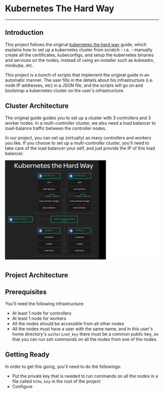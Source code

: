 
# Kubernetes The Hard Way
---

## Introduction

This project follows the original [kubernetes the hard way](https://github.com/kelseyhightower/kubernetes-the-hard-way) guide, which explains
how to set up a kubernetes cluster from scratch - i.e. - manually create all the certificates,
kubeconfigs, and setup the kubernetes binaries and services on the nodes, instead of using an
installer such as kubeadm, minikube, etc.

This project is a bunch of scripts that implement the original guide in an automatic manner. The user
fills in the details about his infrastructure (i.e. node IP addresses, etc) in a JSON file,
and the scripts will go on and bootstrap a kubernetes cluster on the user's infrastructure.

## Cluster Architecture
The original guide guides you to set up a cluster with 3 controllers and 3 worker nodes.
In a multi-controller cluster, we also need a load balancer to load-balance traffic between
the controller nodes.

In our project, you can set up (virtually) as many controllers and workers you like.
If you choose to set up a multi-controller cluster, you'll need to take care of the 
load balancer your self, and just provide the IP of this load balancer.

![picture](.attachments/kthw.png)

## Project Architecture


## Prerequisites

You'll need the following infrastructure:
* At least 1 node for controllers
* At least 1 node for workers
* All the nodes should be accessible from all other nodes
* All the nodes must have a user with the same name, and in this user's home directory's `authorized_key`
  there must be a common public key, so that  you can run ssh commands on all the nodes from one of the nodes.
 
## Getting Ready

In order to get this going, you'll need to do the followings:

* Put the private key that is needed to run commands on all the nodes in a file called `kthw_key` in the root of the project
* Configure



